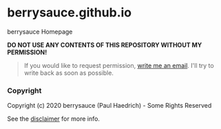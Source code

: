 # berrysauce.github.io
berrysauce Homepage

**DO NOT USE ANY CONTENTS OF THIS REPOSITORY WITHOUT MY PERMISSION!**
>If you would like to request permission, [write me an email](mailto:contact@berrysauce.me). I'll try to write back as soon as possible.

### Copyright

Copyright (c) 2020 berrysauce (Paul Haedrich) - Some Rights Reserved

See the [disclaimer](https://brry.link/disclaimer) for more info.
